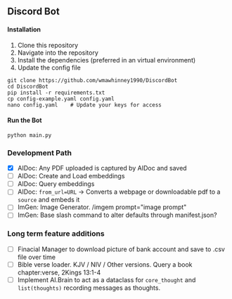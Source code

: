 ## Discord Bot
#### Installation

1. Clone this repository
2. Navigate into the repository
3. Install the dependencies (preferred in an virtual environment)
4. Update the config file

```shell
git clone https://github.com/wmawhinney1990/DiscordBot
cd DiscordBot
pip install -r requirements.txt
cp config-example.yaml config.yaml
nano config.yaml    # Update your keys for access
```
#### Run the Bot

`python main.py`

### Development Path

- [x] AIDoc: Any PDF uploaded is captured by AIDoc and saved
- [ ] AIDoc: Create and Load embeddings
- [ ] AIDoc: Query embeddings
- [ ] AIDoc: `from_url=URL` -> Converts a webpage or downloadable pdf to a `source` and embeds it
- [ ] ImGen: Image Generator. /imgem prompt="image prompt"
- [ ] ImGen: Base slash command to alter defaults through manifest.json?

### Long term feature additions
- [ ] Finacial Manager to download picture of bank account and save to .csv file over time
- [ ] Bible verse loader. KJV / NIV / Other versions. Query a book chapter:verse, 2Kings 13:1-4
- [ ] Implement AI.Brain to act as a dataclass for `core_thought` and `list(thoughts)` recording messages as thoughts.
